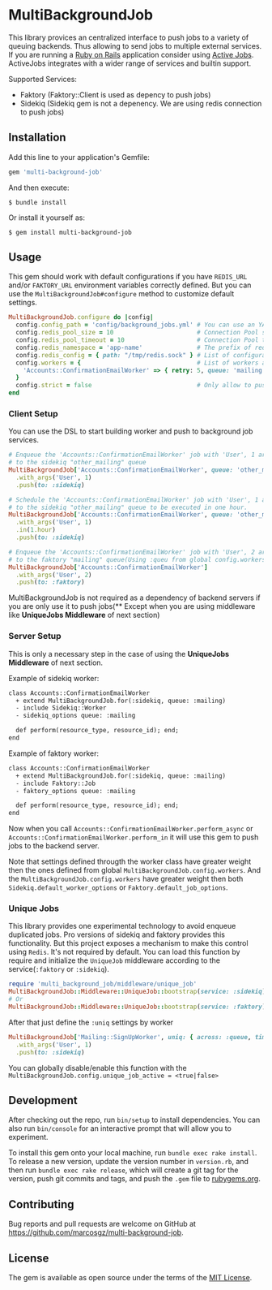 # MultiBackgroundJob

This library provices an centralized interface to push jobs to a variety of queuing backends. Thus allowing to send jobs to multiple external services. If you are running a [Ruby on Rails](https://github.com/rails/rails) application consider using [Active Jobs](https://github.com/rails/rails/tree/master/activejob). ActiveJobs integrates with a wider range of services and builtin support.

Supported Services:
* Faktory (Faktory::Client is used as depency to push jobs)
* Sidekiq (Sidekiq gem is not a depenency. We are using redis connection to push jobs)

## Installation

Add this line to your application's Gemfile:

```ruby
gem 'multi-background-job'
```

And then execute:

    $ bundle install

Or install it yourself as:

    $ gem install multi-background-job

## Usage


This gem should work with default configurations if you have `REDIS_URL` and/or `FAKTORY_URL` environment variables correctly defined. But you can use the `MultiBackgroundJob#configure` method to customize default settings.

```ruby
MultiBackgroundJob.configure do |config|
  config.config_path = 'config/background_jobs.yml' # You can use an YAML file. (Default to nil)
  config.redis_pool_size = 10                       # Connection Pool size for redis. (Default to 5)
  config.redis_pool_timeout = 10                    # Connection Pool timeouf for redis. (Default to 5)
  config.redis_namespace = 'app-name'               # The prefix of redis storage keys. (Default to multi-bg)
  config.redis_config = { path: "/tmp/redis.sock" } # List of configurations to be passed along to the Redis.new. (Default to {})
  config.workers = {                                # List of workers and its configurations. (Default to {})
    'Accounts::ConfirmationEmailWorker' => { retry: 5, queue: 'mailing' },
  }
  config.strict = false                             # Only allow to push jobs to known workers. See `config.workers`. (Default to true)
end
```

### Client Setup

You can use the DSL to start building worker and push to background job services.

```ruby
# Enqueue the 'Accounts::ConfirmationEmailWorker' job with 'User', 1 arguments
# to the sidekiq "other_mailing" queue
MultiBackgroundJob['Accounts::ConfirmationEmailWorker', queue: 'other_mailing' ]
  .with_args('User', 1)
  .push(to: :sidekiq)

# Schedule the 'Accounts::ConfirmationEmailWorker' job with 'User', 1 arguments
# to the sidekiq "other_mailing" queue to be executed in one hour.
MultiBackgroundJob['Accounts::ConfirmationEmailWorker', queue: 'other_mailing' ]
  .with_args('User', 1)
  .in(1.hour)
  .push(to: :sidekiq)

# Enqueue the 'Accounts::ConfirmationEmailWorker' job with 'User', 2 arguments
# to the faktory "mailing" queue(Using :queu from global config.workers definition)
MultiBackgroundJob['Accounts::ConfirmationEmailWorker']
  .with_args('User', 2)
  .push(to: :faktory)
```

MultiBackgroundJob is not required as a dependency of backend servers if you are only use it to push jobs(** Except when you are using middleware like **UniqueJobs Middleware** of next section)

### Server Setup

This is only a necessary step in the case of using the **UniqueJobs Middleware** of next section.

Example of sidekiq worker:

```diff
class Accounts::ConfirmationEmailWorker
  + extend MultiBackgroundJob.for(:sidekiq, queue: :mailing)
  - include Sidekiq::Worker
  - sidekiq_options queue: :mailing

  def perform(resource_type, resource_id); end;
end
```

Example of faktory worker:

```diff
class Accounts::ConfirmationEmailWorker
  + extend MultiBackgroundJob.for(:sidekiq, queue: :mailing)
  - include Faktory::Job
  - faktory_options queue: :mailing

  def perform(resource_type, resource_id); end;
end
```

Now when you call `Accounts::ConfirmationEmailWorker.perform_async` or `Accounts::ConfirmationEmailWorker.perform_in` it will use this gem to push jobs to the backend server.

Note that settings defined througth the worker class have greater weight then the ones defined from global `MultiBackgroundJob.config.workers`. And the `MultiBackgroundJob.config.workers` have greater weight then both `Sidekiq.default_worker_options` or `Faktory.default_job_options`.

### Unique Jobs

This library provides one experimental technology to avoid enqueue duplicated jobs. Pro versions of sidekiq and faktory provides this functionality. But this project exposes a mechanism to make this control using `Redis`. It's not required by default. You can load this function by require and initialize the `UniqueJob` middleware according to the service(`:faktory` or `:sidekiq`).

```ruby
require 'multi_background_job/middleware/unique_job'
MultiBackgroundJob::Middleware::UniqueJob::bootstrap(service: :sidekiq)
# Or
MultiBackgroundJob::Middleware::UniqueJob::bootstrap(service: :faktory)
```

After that just define the `:uniq` settings by worker

```ruby
MultiBackgroundJob['Mailing::SignUpWorker', uniq: { across: :queue, timeout: 120 }]
  .with_args('User', 1)
  .push(to: :sidekiq)
```

You can globally disable/enable this function with the `MultiBackgroundJob.config.unique_job_active = <true|false>`

## Development

After checking out the repo, run `bin/setup` to install dependencies. You can also run `bin/console` for an interactive prompt that will allow you to experiment.

To install this gem onto your local machine, run `bundle exec rake install`. To release a new version, update the version number in `version.rb`, and then run `bundle exec rake release`, which will create a git tag for the version, push git commits and tags, and push the `.gem` file to [rubygems.org](https://rubygems.org).

## Contributing

Bug reports and pull requests are welcome on GitHub at https://github.com/marcosgz/multi-background-job.


## License

The gem is available as open source under the terms of the [MIT License](https://opensource.org/licenses/MIT).
